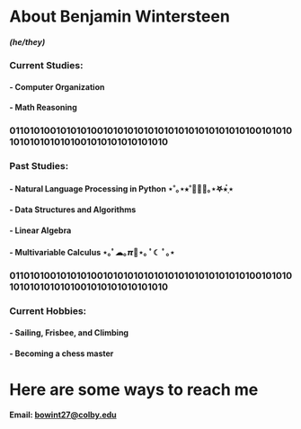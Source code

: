 # About Benjamin Wintersteen
##### (he/they)
### Current Studies:
#### - Computer Organization
#### - Math Reasoning
### 01101010010101010010101010101010101010101010101001010101010101010101001010101010101010
### Past Studies:
#### - Natural Language Processing in Python ⋆˚｡⋆⭒˚👨🏻‍💻｡⋆𖤐⭒๋࣭ ⭑
#### - Data Structures and Algorithms
#### - Linear Algebra
#### - Multivariable Calculus ⋆｡ﾟ☁︎｡𝞹🥧⋆｡ ﾟ☾ ﾟ｡⋆
### 01101010010101010010101010101010101010101010101001010101010101010101001010101010101010
### Current Hobbies:
#### - Sailing, Frisbee, and Climbing
#### - Becoming a chess master
# Here are some ways to reach me
#### Email: bowint27@colby.edu



<!--
**benjamin-wintersteen/benjamin-wintersteen** is a ✨ _special_ ✨ repository because its `README.md` (this file) appears on your GitHub profile.

Here are some ideas to get you started:

- 🔭 I’m currently working on ...
- 🌱 I’m currently learning ...
- 👯 I’m looking to collaborate on ...
- 🤔 I’m looking for help with ...
- 💬 Ask me about ...
- 📫 How to reach me: ...
- 😄 Pronouns: ...
- ⚡ Fun fact: ...
-->
